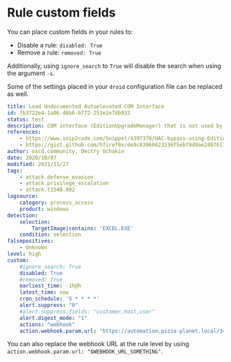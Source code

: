 # Rule custom fields

You can place custom fields in your rules to:

- Disable a rule: `disabled: True`
- Remove a rule: `removed: True`

Additionally, using `ignore_search` to `True` will disable the search when using the argument `-s`.

Some of the settings placed in your `droid` configuration file can be replaced as well.

```yaml title="example_sigma.yml" hl_lines="25-36"
title: Load Undocumented Autoelevated COM Interface
id: fb3722e4-1a06-46b6-b772-253e2e7db933
status: test
description: COM interface (EditionUpgradeManager) that is not used by standard executables.
references:
    - https://www.snip2code.com/Snippet/4397378/UAC-bypass-using-EditionUpgradeManager-C/
    - https://gist.github.com/hfiref0x/de9c83966623236f5ebf8d9ae2407611
author: oscd.community, Dmitry Uchakin
date: 2020/10/07
modified: 2021/11/27
tags:
    - attack.defense_evasion
    - attack.privilege_escalation
    - attack.t1548.002
logsource:
    category: process_access
    product: windows
detection:
    selection:
        TargetImage|contains: 'EXCEL.EXE'
    condition: selection
falsepositives:
    - Unknown
level: high
custom:
    #ignore_search: True
    disabled: True
    #removed: True
    earliest_time: -1h@h
    latest_time: now
    cron_schedule: '5 * * * *'
    alert.suppress: "0"
    #alert.suppress.fields: "customer,host,user"
    alert.digest_mode: "1"
    actions: "webhook"
    action.webhook.param.url: "https://automation.pizza-planet.local/34432/44232"
```

You can also replace the webhook URL at the rule level by using `action.webhook.param.url: "$WEBHOOK_URL_SOMETHING"`.